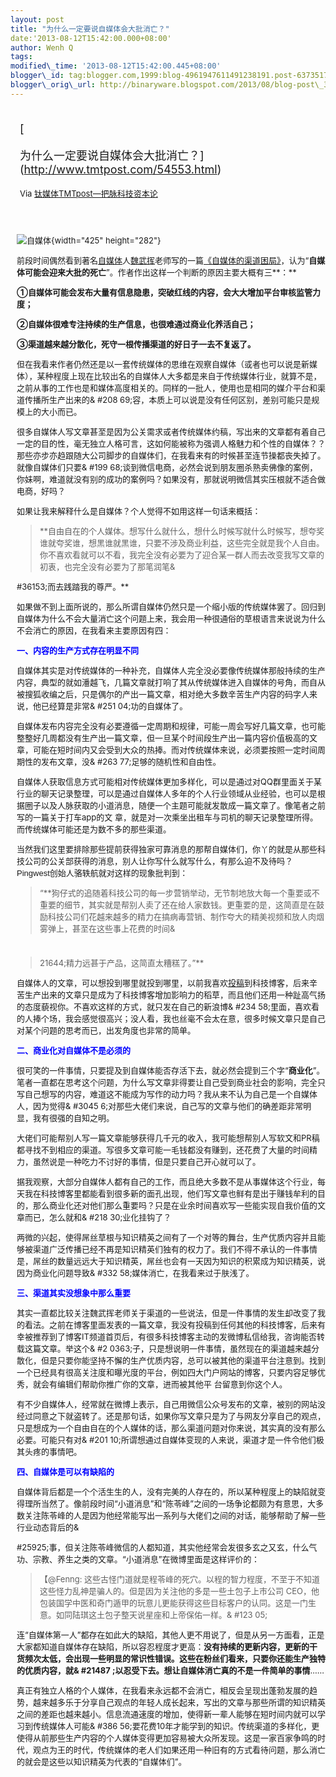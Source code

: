 ```yaml
--- 
layout: post 
title: "为什么一定要说自媒体会大批消亡？" 
date:'2013-08-12T15:42:00.000+08:00' 
author: Wenh Q
tags:
modified\_time: '2013-08-12T15:42:00.445+08:00' 
blogger\_id: tag:blogger.com,1999:blog-4961947611491238191.post-6373517446688742551
blogger\_orig\_url: http://binaryware.blogspot.com/2013/08/blog-post\_3434.html
---
```

<div style="margin: 10px; padding: 5px;">

<div style="font-size: 18px;">

[

为什么一定要说自媒体会大批消亡？](http://www.tmtpost.com/54553.html)

</div>

<div style="font-size: 13px;">

Via [钛媒体TMTpost—把脉科技资本论](http://www.tmtpost.com/)

</div>

</div>

<div style="font-size: 13px; padding: 15px 0 10px 10px;">

![自媒体](http://www.tmtpost.com/wp-content/uploads/2013/08/137585393732.jpg "自媒体"){width="425"
height="282"}

前段时间偶然看到著名[自媒体](http://www.tmtpost.com/tag/%E8%87%AA%E5%AA%92%E4%BD%93 "查看 自媒体 中的全部文章")人[魏武挥](http://www.tmtpost.com/author/weiwuhui "魏武挥")老师写的一篇[《自媒体的渠道困局》](http://www.tmtpost.com/53006.html)，认为“**自媒体可能会迎来大批的死亡**”。作者作出这样一个判断的原因主要大概有三**：**

**①自媒体可能会发布大量有信息隐患，突破红线的内容，会大大增加平台审核监管力度；**

**②自媒体很难专注持续的生产信息，也很难通过商业化养活自己；**

**③渠道越来越分散化，死守一根传播渠道的好日子一去不复返了。**

但在我看来作者仍然还是以一套传统媒体的思维在观察自媒体（或者也可以说是新媒体），某种程度上现在比较出名的自媒体人大多都是来自于传统媒体行业，就算不是，之前从事的工作也是和媒体高度相关的。同样的一批人，使用也是相同的媒介平台和渠道传播所生产出来的&
#208
69;容，本质上可以说是没有任何区别，差别可能只是规模上的大小而已。

很多自媒体人写文章甚至是因为公关需求或者传统媒体约稿，写出来的文章都有着自己一定的目的性，毫无独立人格可言，这如何能被称为强调人格魅力和个性的自媒体？？那些亦步亦趋跟随大公司脚步的自媒体们，在我看来有的时候甚至连节操都丧失掉了。就像自媒体们只要&
#199
68;谈到微信电商，必然会说到朋友圈杀熟卖佛像的案例，你妹啊，难道就没有别的成功的案例吗？如果没有，那就说明微信其实压根就不适合做电商，好吗？

如果让我来解释什么是自媒体？个人觉得不如用这样一句话来概括：

> **自由自在的个人媒体。想写什么就什么，想什么时候写就什么时候写，想夸奖谁就夸奖谁，想黑谁就黑谁，只要不涉及商业利益，这些完全就是我个人自由。你不喜欢看就可以不看，我完全没有必要为了迎合某一群人而去改变我写文章的初衷，也完全没有必要为了那笔润笔&
> 
#36153;而去践踏我的尊严。**

如果做不到上面所说的，那么所谓自媒体仍然只是一个缩小版的传统媒体罢了。回归到自媒体为什么不会大量消亡这个问题上来，我会用一种很通俗的草根语言来说说为什么不会消亡的原因，在我看来主要原因有四：

<span style="color: blue;">**一、内容的生产方式存在明显不同**</span>

自媒体其实是对传统媒体的一种补充，自媒体人完全没必要像传统媒体那般持续的生产内容，典型的就如潘越飞，几篇文章就打响了其从传统媒体进入自媒体的号角，而自从被搜狐收编之后，只是偶尔的产出一篇文章，相对绝大多数辛苦生产内容的码字人来说，他已经算是非常&
#251
04;功的自媒体了。

自媒体发布内容完全没有必要遵循一定周期和规律，可能一周会写好几篇文章，也可能整整好几周都没有生产出一篇文章，但一旦某个时间段生产出一篇内容价值极高的文章，可能在短时间内又会受到大众的热捧。而对传统媒体来说，必须要按照一定时间周期性的发布文章，没&
#263
77;足够的随机性和自由性。

自媒体人获取信息方式可能相对传统媒体更加多样化，可以是通过对QQ群里面关于某行业的聊天记录整理，可以是通过自媒体人多年的个人行业领域从业经验，也可以是根据圈子以及人脉获取的小道消息，随便一个主题可能就发散成一篇文章了。像笔者之前写的一篇关于打车app的文
章，就是对一次乘坐出租车与司机的聊天记录整理所得。而传统媒体可能还是为数不多的那些渠道。

当然我们这里要排除那些提前获得独家可靠消息的那帮自媒体们，你丫的就是从那些科技公司的公关部获得的消息，别人让你写什么就写什么，有那么迫不及待吗？<span
style="font-family: Arial;">Pingwest创始人</span>骆轶航就对这样的现象批判到：

> “**狗仔式的追随着科技公司的每一步营销举动，无节制地放大每一个重要或不重要的细节，其实就是帮别人卖了还在给人家数钱。更重要的是，这简直是在鼓励科技公司们花越来越多的精力在搞病毒营销、制作夸大的精美视频和放人肉烟雾弹上，甚至在这些事上花费的时间&
#
> 21644;精力远甚于产品，这简直太糟糕了。”**

自媒体人的文章，可以想投到哪里就投到哪里，以前我喜欢[投稿](http://www.tmtpost.com/tag/tougao "查看 投稿 中的全部文章")到科技博客，后来辛苦生产出来的文章只是成为了科技博客增加影响力的稻草，而且他们还用一种趾高气扬的态度藐视你。不喜欢这样的方式，就只发在自己的新浪博&
#234
58;里面，喜欢看的人捧个场，我会感觉很高兴；没人看，我也丝毫不会太在意，很多时候文章只是自己对某个问题的思考而已，出发角度也非常的简单。



<span style="color: blue;">**二、商业化对自媒体不是必须的**</span>

很可笑的一件事情，只要提及到自媒体能否存活下去，就必然会提到三个字“**商业化**”。笔者一直都在思考这个问题，为什么写文章非得要让自己受到商业社会的影响，完全只写自己想写的内容，难道这不能成为写作的动力吗？我从来不认为自己是一个自媒体人，因为觉得&
#3045
6;对那些大佬们来说，自己写的文章与他们的确差距非常明显，我有很强的自知之明。

大佬们可能帮别人写一篇文章能够获得几千元的收入，我可能想帮别人写软文和PR稿都寻找不到相应的渠道。写很多文章可能一毛钱都没有赚到，还花费了大量的时间精力，虽然说是一种吃力不讨好的事情，但是只要自己开心就可以了。

据我观察，大部分自媒体人都有自己的工作，而且绝大多数不是从事媒体这个行业，每天我在科技博客里都能看到很多新的面孔出现，他们写文章也鲜有是出于赚钱牟利的目的，那么商业化还对他们那么重要吗？只是在业余时间喜欢写一些能实现自我价值的文章而已，怎么就和&
#218
30;业化挂钩了？

两微的兴起，使得屌丝草根与知识精英之间有了一个对等的舞台，生产优质内容并且能够被渠道广泛传播已经不再是知识精英们独有的权力了。我们不得不承认的一件事情是，屌丝的数量远远大于知识精英，屌丝也会有一天因为知识的积累成为知识精英，说因为商业化问题导致&
#332
58;媒体消亡，在我看来过于肤浅了。



<span style="color: blue;">**三、渠道其实没想象中那么重要**</span>

其实一直都比较关注魏武挥老师关于渠道的一些说法，但是一件事情的发生却改变了我的看法。之前在博客里面发表的一篇文章，我没有投稿到任何其他的科技博客，后来有幸被推荐到了博客IT频道首页后，有很多科技博客主动的发微博私信给我，咨询能否转载这篇文章。举这个&
#2
0363;子，只是想说明一件事情，虽然现在的渠道越来越分散化，但是只要你能坚持不懈的生产优质内容，总可以被其他的渠道平台注意到。找到一个已经具有很高关注度和曝光度的平台，例如四大门户网站的博客，只要内容足够优秀，就会有编辑们帮助你推广你的文章，进而被其他平
台留意到你这个人。

有不少自媒体人，经常就在微博上表示，自己用微信公众号发布的文章，被别的网站没经过同意之下就盗转了。还是那句话，如果你写文章只是为了与网友分享自己的观点，只是想成为一个自由自在的个人媒体的话，那么渠道问题对你来说，其实真的没有那么必要。可能只有对&
#201
10;所谓想通过自媒体变现的人来说，渠道才是一件令他们极其头疼的事情吧。



<span style="color: blue;">**四、自媒体是可以有缺陷的**</span>

自媒体背后都是一个个活生生的人，没有完美的人存在的，所以某种程度上的缺陷就变得理所当然了。像前段时间“小道消息”和“陈苓峰”之间的一场争论都颇为有意思，大多数关注陈苓峰的人是因为他经常能写出一系列与大佬们之间的对话，能够帮助了解一些行业动态背后的&

#25925;事，但关注陈苓峰微信的人都知道，其实他经常会发很多玄之又玄，什么气功、宗教、养生之类的文章。“小道消息”在微博里面是这样评价的：

> 【@Fenng:
> 这些古怪门道就是程苓峰的死穴。以程的智力程度，不至于不知道这些怪力乱神是骗人的。但是因为关注他的多是一些土包子上市公司
> CEO，他包装国学中医和奇门遁甲的玩意儿更能获得这些目标客户的认同。这是一门生意。如同陆琪这土包子整天说星座和上帝保佑一样。&
#123
> 05;

连“自媒体第一人”都存在如此大的缺陷，其他人更不用说了，但是从另一方面看，正是大家都知道自媒体存在缺陷，所以容忍程度才更高：**没有持续的更新内容，更新的干货频次太低，会出现一些明显的常识性错误。这些在粉丝们看来，只要你还能生产独特的优质内容，就&
#21487
;以忍受下去。想让自媒体消亡真的不是一件简单的事情**……

真正有独立人格的个人媒体，在我看来永远都不会消亡，相反会呈现出蓬勃发展的趋势，越来越多乐于分享自己观点的年轻人成长起来，写出的文章与那些所谓的知识精英之间的差距也越来越小。信息流通速度的增加，使得新一辈人能够在短时间内就可以学习到传统媒体人可能&
#386
56;要花费10年才能学到的知识。传统渠道的多样化，更使得从前那些生产内容的个人媒体变得更加容易被大众所发现。这是一家百家争鸣的时代，观点为王的时代，传统媒体的老人们如果还用一种旧有的方式看待问题，那么消亡的就会是这些以知识精英为代表的“自媒体们”。

</div>
